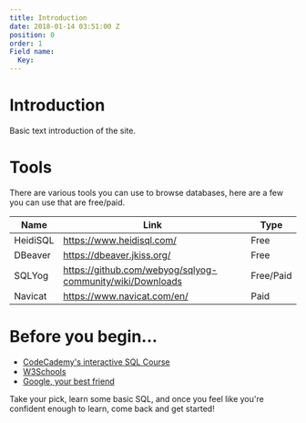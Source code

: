 ```yaml
---
title: Introduction
date: 2018-01-14 03:51:00 Z
position: 0
order: 1
Field name:
  Key: 
---
```


# Introduction

Basic text introduction of the site.


# Tools
There are various tools you can use to browse databases, here are a few you can use that are free/paid.

|Name|Link|Type
|--|--|--|
|HeidiSQL|https://www.heidisql.com/|Free
|DBeaver|https://dbeaver.jkiss.org/|Free
|SQLYog |https://github.com/webyog/sqlyog-community/wiki/Downloads|Free/Paid
|Navicat|https://www.navicat.com/en/|Paid

# Before you begin...
 - [CodeCademy's interactive SQL Course](https://www.codecademy.com/learn/learn-sql)
 - [W3Schools](https://www.w3schools.com/sql/)
 - [Google, your best friend](https://google.com)

Take your pick, learn some basic SQL, and once you feel like you're confident enough to learn, come back and get started!